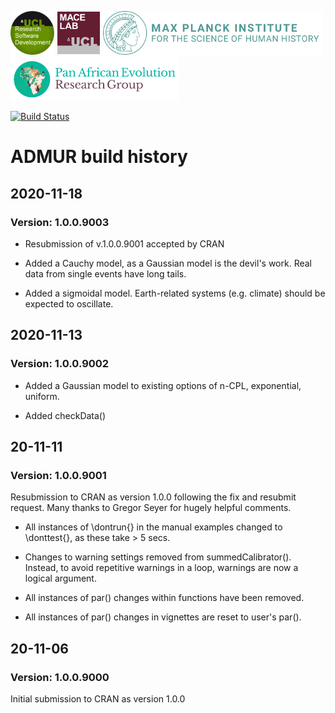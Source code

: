 <a href="https://github.com/UCL"><img src="logos/logo_UCL.png" alt="UCL Research Software Development" height="70"/></a>
<a href="https://www.ucl.ac.uk/biosciences/departments/genetics-evolution-and-environment/research/molecular-and-cultural-evolution-lab"><img src="logos/logo_MACElab.png" alt="UCL Research Software Development" height="70"/></a>
<a href="https://www.shh.mpg.de"><img src="logos/logo_MPI.svg" alt="Max Planck Institute for the Science of Human History" height="70"/></a>
<a href="https://www.shh.mpg.de/1143811/pan-ev"><img src="logos/logo_PanEv.png" alt="Pan African Evolution ResearchGroup" height="70"/></a>

[![Build Status](https://travis-ci.org/AdrianTimpson/ADMUR.svg?branch=master)](https://travis-ci.org/AdrianTimpson/ADMUR)

# ADMUR build history

## 2020-11-18

### Version: 1.0.0.9003

* Resubmission of v.1.0.0.9001 accepted by CRAN

* Added a Cauchy model, as a Gaussian model is the devil's work. Real data from single events have long tails.

* Added a sigmoidal model. Earth-related systems (e.g. climate) should be expected to oscillate.

## 2020-11-13

### Version: 1.0.0.9002

* Added a Gaussian model to existing options of n-CPL, exponential, uniform.

* Added checkData()

## 20-11-11 

### Version: 1.0.0.9001

Resubmission to CRAN as version 1.0.0 following the fix and resubmit request. Many thanks to Gregor Seyer for hugely helpful comments.

* All instances of \dontrun{} in the manual examples changed to \donttest{}, as these take > 5 secs. 

* Changes to warning settings removed from summedCalibrator(). Instead, to avoid repetitive warnings in a loop, warnings are now a logical argument.

* All instances of par() changes within functions have been removed. 

* All instances of par() changes in vignettes are reset to user's par().


## 20-11-06 

### Version: 1.0.0.9000

Initial submission to CRAN as version 1.0.0


